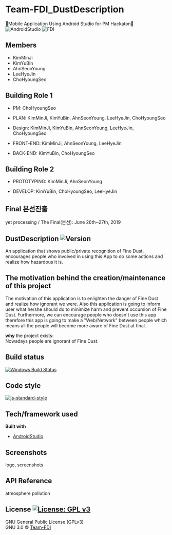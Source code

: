 # Team-FDI_DustDescription
🌟Mobile Application Using Android Studio for PM Hackaton🌟
<br/>
![AndroidStudio](https://img.shields.io/badge/AndroidStudio-JAVA-informational.svg)
![FDI](https://img.shields.io/badge/Team-FDI-darkgreen.svg)

## Members
* KimMinJi
* KimYuBin
* AhnSeonYoung
* LeeHyeJin
* ChoHyoungSeo


## Building Role 1 
* PM: ChoHyoungSeo

* PLAN: KimMinJi, KimYuBin, AhnSeonYoung, LeeHyeJin, ChoHyoungSeo

* Design: KimMinJi, KimYuBin, AhnSeonYoung, LeeHyeJin, ChoHyoungSeo

* FRONT-END: KimMinJi, AhnSeonYoung, LeeHyeJin

* BACK-END: KimYuBin, ChoHyoungSeo

## Building Role 2
* PROTOTYPING: KimMinJi, AhnSeonYoung

* DEVELOP: KimYuBin, ChoHyoungSeo, LeeHyeJin

## Final 본선진출
yet processing / The Final(본선): June 26th~27th, 2019

## DustDescription ![Version](https://img.shields.io/badge/Version-0.2.1-green.svg)
An application that shows public/private recognition of Fine Dust, encourages people who involved in using this App to do some actions and realize how hazardous it is.

## The motivation behind the creation/maintenance of this project
The motivation of this application is to enlighten the danger of Fine Dust and realize how ignorant we were. Also this application is going to inform user what he/she should do to minimize harm and prevent occursion of Fine Dust.
Furthermore, we can encourage people who doesn't use this app therefore this app is going to make a "Web/Network" between people which means all the people will become more aware of Fine Dust at final.

**why** the project exists: 
<br>
Nowadays people are ignorant of Fine Dust.


## Build status
[![Windows Build Status](https://ci.appveyor.com/api/projects/status/github/ChoHyoungSeo/Team-FDI_DustDescription?branch=master&svg=true)](https://ci.appveyor.com/project/akashnimare/foco/branch/master)

## Code style
[![js-standard-style](https://img.shields.io/badge/code%20style-standard-brightgreen.svg?style=flat)](https://github.com/feross/standard)
 
## Tech/framework used
<b>Built with</b>
- [AndroidStudio](https://developer.android.com/studio/install?hl=ko)


## Screenshots
logo, screenshots 

## API Reference
atmosphere pollution

## License [![License: GPL v3](https://img.shields.io/badge/License-GPLv3-blue.svg)](https://www.gnu.org/licenses/gpl-3.0)
GNU General Public License (GPLv3)
<br/>
GNU 3.0 © [Team-FDI](https://github.com/ChoHyoungSeo/Team-FDI_DustDescription)
